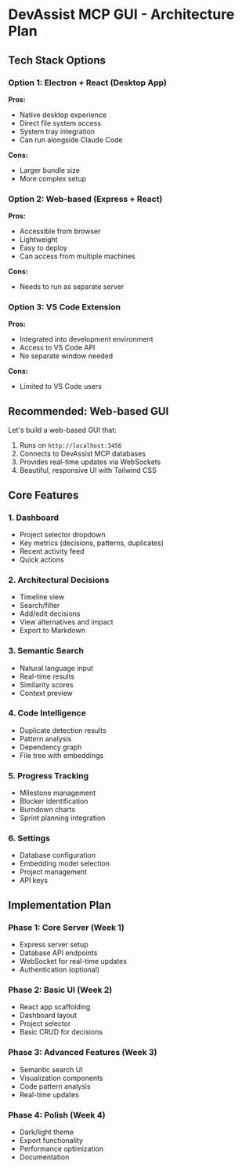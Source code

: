 # DevAssist MCP GUI - Architecture Plan

## Tech Stack Options

### Option 1: Electron + React (Desktop App)
**Pros:**
- Native desktop experience
- Direct file system access
- System tray integration
- Can run alongside Claude Code

**Cons:**
- Larger bundle size
- More complex setup

### Option 2: Web-based (Express + React)
**Pros:**
- Accessible from browser
- Lightweight
- Easy to deploy
- Can access from multiple machines

**Cons:**
- Needs to run as separate server

### Option 3: VS Code Extension
**Pros:**
- Integrated into development environment
- Access to VS Code API
- No separate window needed

**Cons:**
- Limited to VS Code users

## Recommended: Web-based GUI

Let's build a web-based GUI that:
1. Runs on `http://localhost:3456`
2. Connects to DevAssist MCP databases
3. Provides real-time updates via WebSockets
4. Beautiful, responsive UI with Tailwind CSS

## Core Features

### 1. Dashboard
- Project selector dropdown
- Key metrics (decisions, patterns, duplicates)
- Recent activity feed
- Quick actions

### 2. Architectural Decisions
- Timeline view
- Search/filter
- Add/edit decisions
- View alternatives and impact
- Export to Markdown

### 3. Semantic Search
- Natural language input
- Real-time results
- Similarity scores
- Context preview

### 4. Code Intelligence
- Duplicate detection results
- Pattern analysis
- Dependency graph
- File tree with embeddings

### 5. Progress Tracking
- Milestone management
- Blocker identification
- Burndown charts
- Sprint planning integration

### 6. Settings
- Database configuration
- Embedding model selection
- Project management
- API keys

## Implementation Plan

### Phase 1: Core Server (Week 1)
- Express server setup
- Database API endpoints
- WebSocket for real-time updates
- Authentication (optional)

### Phase 2: Basic UI (Week 2)
- React app scaffolding
- Dashboard layout
- Project selector
- Basic CRUD for decisions

### Phase 3: Advanced Features (Week 3)
- Semantic search UI
- Visualization components
- Code pattern analysis
- Real-time updates

### Phase 4: Polish (Week 4)
- Dark/light theme
- Export functionality
- Performance optimization
- Documentation
